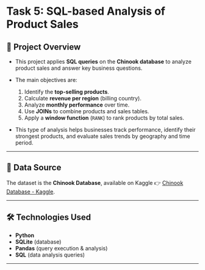 # Task 5: SQL-based Analysis of Product Sales

## 📌 Project Overview

* This project applies **SQL queries** on the **Chinook database** to analyze product sales and answer key business questions.  

* The main objectives are:
    1. Identify the **top-selling products**.
    2. Calculate **revenue per region** (billing country).
    3. Analyze **monthly performance** over time.
    4. Use **JOINs** to combine products and sales tables.
    5. Apply a **window function** (`RANK`) to rank products by total sales.

* This type of analysis helps businesses track performance, identify their strongest products, and evaluate sales trends by geography and time period.

---

## 🔗 Data Source

The dataset is the **Chinook Database**, available on Kaggle 👉 [Chinook Database - Kaggle](https://www.kaggle.com/datasets/ranasabrii/chinook).  

---

## 🛠️ Technologies Used

* **Python**
* **SQLite** (database)
* **Pandas** (query execution & analysis)
* **SQL** (data analysis queries)

---
